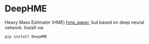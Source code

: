 # DeepHME
Heavy Mass Estimator (HME) [hme_paper](https://journals.aps.org/prd/abstract/10.1103/PhysRevD.96.035007), but based on deep neural network. Install via
```
pip install DeepHME
```